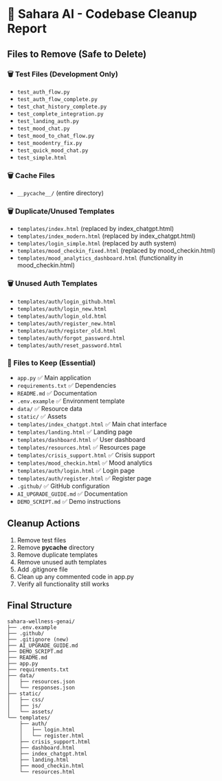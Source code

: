 # 🧹 Sahara AI - Codebase Cleanup Report

## Files to Remove (Safe to Delete)

### 🗑️ Test Files (Development Only)
- `test_auth_flow.py`
- `test_auth_flow_complete.py` 
- `test_chat_history_complete.py`
- `test_complete_integration.py`
- `test_landing_auth.py`
- `test_mood_chat.py`
- `test_mood_to_chat_flow.py`
- `test_moodentry_fix.py`
- `test_quick_mood_chat.py`
- `test_simple.html`

### 🗑️ Cache Files
- `__pycache__/` (entire directory)

### 🗑️ Duplicate/Unused Templates
- `templates/index.html` (replaced by index_chatgpt.html)
- `templates/index_modern.html` (replaced by index_chatgpt.html)
- `templates/login_simple.html` (replaced by auth system)
- `templates/mood_checkin_fixed.html` (replaced by mood_checkin.html)
- `templates/mood_analytics_dashboard.html` (functionality in mood_checkin.html)

### 🗑️ Unused Auth Templates
- `templates/auth/login_github.html`
- `templates/auth/login_new.html` 
- `templates/auth/login_old.html`
- `templates/auth/register_new.html`
- `templates/auth/register_old.html`
- `templates/auth/forgot_password.html`
- `templates/auth/reset_password.html`

### 📝 Files to Keep (Essential)
- `app.py` ✅ Main application
- `requirements.txt` ✅ Dependencies  
- `README.md` ✅ Documentation
- `.env.example` ✅ Environment template
- `data/` ✅ Resource data
- `static/` ✅ Assets
- `templates/index_chatgpt.html` ✅ Main chat interface
- `templates/landing.html` ✅ Landing page
- `templates/dashboard.html` ✅ User dashboard
- `templates/resources.html` ✅ Resources page
- `templates/crisis_support.html` ✅ Crisis support
- `templates/mood_checkin.html` ✅ Mood analytics
- `templates/auth/login.html` ✅ Login page
- `templates/auth/register.html` ✅ Register page
- `.github/` ✅ GitHub configuration
- `AI_UPGRADE_GUIDE.md` ✅ Documentation
- `DEMO_SCRIPT.md` ✅ Demo instructions

## Cleanup Actions
1. Remove test files
2. Remove __pycache__ directory
3. Remove duplicate templates
4. Remove unused auth templates
5. Add .gitignore file
6. Clean up any commented code in app.py
7. Verify all functionality still works

## Final Structure
```
sahara-wellness-genai/
├── .env.example
├── .github/
├── .gitignore (new)
├── AI_UPGRADE_GUIDE.md
├── DEMO_SCRIPT.md
├── README.md
├── app.py
├── requirements.txt
├── data/
│   ├── resources.json
│   └── responses.json
├── static/
│   ├── css/
│   ├── js/
│   └── assets/
└── templates/
    ├── auth/
    │   ├── login.html
    │   └── register.html
    ├── crisis_support.html
    ├── dashboard.html
    ├── index_chatgpt.html
    ├── landing.html
    ├── mood_checkin.html
    └── resources.html
```